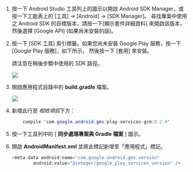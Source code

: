 1. 按一下 Android Studio 工具列上的圖示以開啟 Android SDK Manager，或按一下工能表上的 [工具]  ->  [Android]  ->  [SDK Manager]。 尋找專案中使用之 Android SDK 的目標版本，請按一下[顯示套件詳細資料] 來開啟該版本，然後選擇 [Google API] (如果尚未安裝的話)。
2. 按一下 [SDK 工具] 索引標籤。如果您尚未安裝 Google Play 服務，按一下 [Google Play 服務]，如下所示。 然後按一下 [套用] 來安裝。 
   
    請注意在稍後步驟中使用的 SDK 路徑。 
   
    ![](./media/notification-hubs-android-studio-add-google-play-services/notification-hubs-android-studio-sdk-manager.png)
3. 開啟應用程式目錄中的 **build.gradle** 檔案。
   
    ![](./media/notification-hubs-android-studio-add-google-play-services/notification-hubs-android-studio-add-google-play-dependency.png)
4. 新增此行至 *相依項目*下方： 
    
    ```java
        compile 'com.google.android.gms:play-services-gcm:9.2.0'
    ```
5. 按一下工具列中的 [ **同步處理專案與 Gradle 檔案** ] 圖示。
6. 開啟 **AndroidManifest.xml** 並將此標記新增至「應用程式」標記。
   
    ```java
    <meta-data android:name="com.google.android.gms.version"
            android:value="@integer/google_play_services_version" />
    ```

